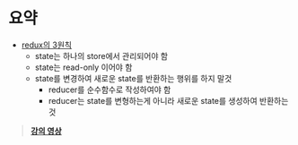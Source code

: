 # 요약

- [redux의 3원칙](https://redux.js.org/introduction/three-principles)
  - state는 하나의 store에서 관리되어야 함
  - state는 read-only 이어야 함
  - state를 변경하여 새로운 state를 반환하는 행위를 하지 말것
    - reducer를 순수함수로 작성하여야 함
    - reducer는 state를 변형하는게 아니라 새로운 state를 생성하여 반환하는 것

> **[강의 영상](https://youtu.be/hqfv2w_0bW0)**